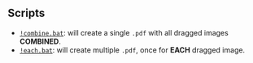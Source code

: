 ## Scripts

- [`!combine.bat`](scripts/!combine.bat): will create a single `.pdf` with all dragged images **COMBINED**.
- [`!each.bat`](scripts/!each.bat): will create multiple `.pdf`, once for **EACH** dragged image.